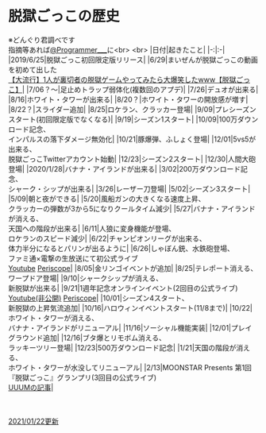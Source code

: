 # 脱獄ごっこの歴史
※どんぐり君調べです<br>
指摘等あれば[@Programmer___](https://twitter.com/programmer___)に<br>
<br>
|日付|起きたこと|
|-:|:-|
|2019/6/25|脱獄ごっこ初回限定版リリース|
|6/29|まいぜんが脱獄ごっこの動画を初めて出した<br>[【大流行】1人が裏切者の脱獄ゲームやってみたら大爆笑したwww【脱獄ごっこ】](https://youtu.be/saFjJdHB0-g)|
|7/06？〜|足止めトラップ弱体化(複数回のアプデ)|
|7/26|デュオが出来る|
|8/16|ホワイト・タワーが出来る|
|8/20？|ホワイト・タワーの開放感が増す|
|8/22？|スライダー追加|
|8/25|ロケラン、クラッカー登場|
|9/09|プレシーズンスタート(初回限定版でなくなる)|
|9/19|シーズン1スタート|
|10/09|100万ダウンロード記念、<br>インパルスの落下ダメージ無効化|
|10/21|豚爆弾、ふしょく登場|
|12/01|5vs5が出来る、<br>脱獄ごっこTwitterアカウント始動|
|12/23|シーズン2スタート|
|12/30|人間大砲登場|
|2020/1/28|バナナ・アイランドが出来る|
|3/02|200万ダウンロード記念、<br>シャーク・シップが出来る|
|3/26|レーザー刀登場|
|5/02|シーズン3スタート|
|5/09|朝と夜ができる|
|5/20|風船ガンの大きくなる速度上昇、<br>クラッカーの弾数が3から5になりクールタイム減少|
|5/27|バナナ・アイランドが消える、<br>天国への階段が出来る|
|6/11|人狼に変身機能が登場、<br>ロケランのスピード減少|
|6/22|チャンピオンリーグが出来る、<br>体力半分になるとパリンが出るように|
|6/26|しゃぼん銃、水鉄砲登場、<br>ファミ通×電撃の生放送にて初公式ライブ<br>[Youtube](https://youtu.be/YwuMpO7RE5A) [Periscope](https://www.pscp.tv/w/cq8LDjF6dkVOWEp5Wm13S2V8MU1uR25kVnZ3T054TysX6GHO7prF9vAgMsf9Z8ku-FBdtqf2k_N7KnnkkQ_9?t=4s)|
|8/05|金リンゴイベントが追加|
|8/25|テレポート消える、<br>ワープドア登場|
|9/10|シャークシップが消える、<br>新脱獄が出来る|
|9/21|1週年記念オンラインイベント(2回目の公式ライブ)<br>[Youtube(非公開)](https://youtu.be/H3GTvzlUJsE) [Periscope](https://www.pscp.tv/w/cq8NlDF6dkVOWEp5Wm13S2V8MXluSk9xUlptV1ZLUrbnNFFd7woe91akVF9fGvEWWO22xOYWOIo1aSl5RifK?t=6s)|
|10/01|シーズン4スタート、<br>新脱獄の上昇気流追加|
|10/16|ハロウィンイベントスタート(11/8まで)|
|10/22|ホワイト・タワーが消える、<br>バナナ・アイランドがリニューアル|
|11/16|ソーシャル機能実装|
|12/01|プレイグラウンド追加|
|12/16|ブタ爆とリモボム消える、<br>ラッキーツリー登場|
|12/23|500万ダウンロード記念|
|1/21|天国の階段が消える、<br>ホワイト・タワーが水没してリニューアル|
|2/13|MOONSTAR Presents 第1回『脱獄ごっこ』グランプリ(3回目の公式ライブ)<br>[UUUMの記事](https://uuum.jp/posts/273153)|

<br><br>
<u>2021/01/22更新</u>
